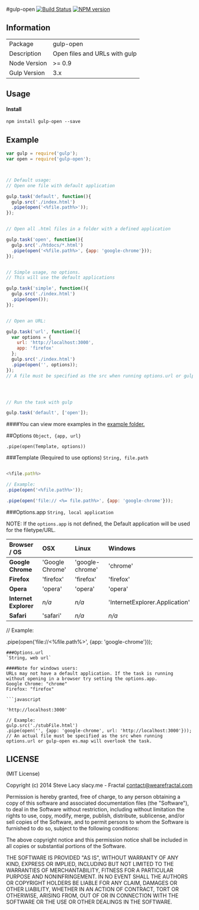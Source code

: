 #gulp-open
[![Build Status](https://travis-ci.org/stevelacy/gulp-open.png?branch=master)](https://travis-ci.org/stevelacy/gulp-open)
[![NPM version](https://badge.fury.io/js/gulp-open.png)](http://badge.fury.io/js/gulp-open)

## Information

<table>
<tr> 
<td>Package</td><td>gulp-open</td>
</tr>
<tr>
<td>Description</td>
<td>Open files and URLs with gulp</td>
</tr>
<tr>
<td>Node Version</td>
<td>>= 0.9</td>
</tr>
<tr>
<td>Gulp Version</td>
<td>3.x</td>
</tr>
</table>

## Usage
#### Install
    npm install gulp-open --save

## Example

```javascript
var gulp = require('gulp');
var open = require('gulp-open');



// Default usage:
// Open one file with default application

gulp.task('default', function(){
  gulp.src('./index.html')
  .pipe(open('<%file.path%>')); 
});


// Open all .html files in a folder with a defined application

gulp.task('open', function(){
  gulp.src('./htdocs/*.html')
  .pipe(open('<%file.path%>', {app: 'google-chrome'}));
});


// Simple usage, no options.
// This will use the default applications

gulp.task('simple', function(){
  gulp.src('./index.html')
  .pipe(open());
});


// Open an URL:

gulp.task('url', function(){
  var options = {
    url: 'http://localhost:3000',
    app: 'firefox'
  };
  gulp.src('./index.html')
  .pipe(open('', options));
});
// A file must be specified as the src when running options.url or gulp will overlook the task.




// Run the task with gulp

gulp.task('default', ['open']);
```
####You can view more examples in the [example folder.](https://github.com/stevelacy/gulp-open/tree/master/examples)


##Options
`Object, {app, url}`

`.pipe(open(Template, options))`

###Template (Required to use options)
`String, file.path`

```javascript

<%file.path%>

// Example:
.pipe(open('<%file.path%>'));

.pipe(open('file:// <%= file.path%>', {app: 'google-chrome'}));

```


###Options.app
`String, local application`

NOTE: If the ``options.app`` is not defined, the Default application will be used for the filetype/URL.

| Browser / OS          | OSX                 | Linux               | Windows                        |
|:--------------------- |:------------------- |:------------------- |:------------------------------ |
| **Google Chrome**     | 'Google Chrome'     | 'google-chrome'     | 'chrome'                       |
| **Firefox**           | 'firefox'           | 'firefox'           | 'firefox'                      |
| **Opera**             | 'opera'             | 'opera'             | 'opera'                        |
| **Internet Explorer** | *n/a*               | *n/a*               | 'InternetExplorer.Application' |
| **Safari**            | 'safari'            | *n/a*               | *n/a*                          |


// Example:

.pipe(open('file://<%file.path%>', {app: 'google-chrome'}));

```
###Options.url
`String, web url`

####Note for windows users: 
URLs may not have a default application. If the task is running without opening in a browser try setting the options.app.
Google Chrome: "chrome"
Firefox: "firefox"

```javascript

'http://localhost:3000'

// Example:
gulp.src('./stubFile.html')
.pipe(open('', {app: 'google-chrome', url: 'http://localhost:3000'}));
// An actual file must be specified as the src when running options.url or gulp-open es.map will overlook the task.
```




## LICENSE

(MIT License)

Copyright (c) 2014 Steve Lacy slacy.me - Fractal <contact@wearefractal.com>

Permission is hereby granted, free of charge, to any person obtaining
a copy of this software and associated documentation files (the
"Software"), to deal in the Software without restriction, including
without limitation the rights to use, copy, modify, merge, publish,
distribute, sublicense, and/or sell copies of the Software, and to
permit persons to whom the Software is furnished to do so, subject to
the following conditions:

The above copyright notice and this permission notice shall be
included in all copies or substantial portions of the Software.

THE SOFTWARE IS PROVIDED "AS IS", WITHOUT WARRANTY OF ANY KIND,
EXPRESS OR IMPLIED, INCLUDING BUT NOT LIMITED TO THE WARRANTIES OF
MERCHANTABILITY, FITNESS FOR A PARTICULAR PURPOSE AND
NONINFRINGEMENT. IN NO EVENT SHALL THE AUTHORS OR COPYRIGHT HOLDERS BE
LIABLE FOR ANY CLAIM, DAMAGES OR OTHER LIABILITY, WHETHER IN AN ACTION
OF CONTRACT, TORT OR OTHERWISE, ARISING FROM, OUT OF OR IN CONNECTION
WITH THE SOFTWARE OR THE USE OR OTHER DEALINGS IN THE SOFTWARE.
